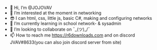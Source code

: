 - 👋 Hi, I’m @JOJOVAV
- 👀 I’m interested at the moment in networking
- 😎 I can html, css, little js, basic C#, making and configuring networks
- 🌱 I’m currently learning in school network- & sysadmin
- 💞️ I’m looking to collaborate on ¯\_(ツ)_/¯
- 📫 How to reach me https://r6downloads.com and on discord JVAV#8633(you can also join discord server from site)

<!---
JOJOVAV/JOJOVAV is a ✨ special ✨ repository because its `README.md` (this file) appears on your GitHub profile.
You can click the Preview link to take a look at your changes.
--->
